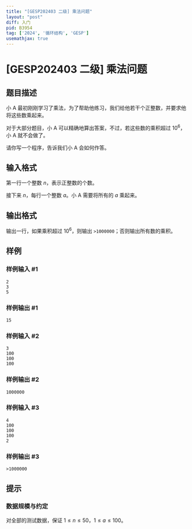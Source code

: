 ```yaml
---
title: "[GESP202403 二级] 乘法问题"
layout: "post"
diff: 入门
pid: B3954
tag: ['2024', '循环结构', 'GESP']
usemathjax: true
---
```


# [GESP202403 二级] 乘法问题
## 题目描述

小 A 最初刚刚学习了乘法，为了帮助他练习，我们给他若干个正整数，并要求他将这些数乘起来。

对于大部分题目，小 A 可以精确地算出答案，不过，若这些数的乘积超过 $10^6$，小 A 就不会做了。

请你写一个程序，告诉我们小 A 会如何作答。
## 输入格式

第一行一个整数 $n$，表示正整数的个数。

接下来 $n$，每行一个整数 $a$。小 A 需要将所有的 $a$ 乘起来。
## 输出格式

输出一行，如果乘积超过 $10^6$，则输出 `>1000000`；否则输出所有数的乘积。
## 样例

### 样例输入 #1
```
2
3
5
```
### 样例输出 #1
```
15
```
### 样例输入 #2
```
3
100
100
100
```
### 样例输出 #2
```
1000000
```
### 样例输入 #3
```
4
100
100
100
2
```
### 样例输出 #3
```
>1000000
```
## 提示

### 数据规模与约定

对全部的测试数据，保证 $1 \leq n \leq 50$，$1 \leq a \leq 100$。
